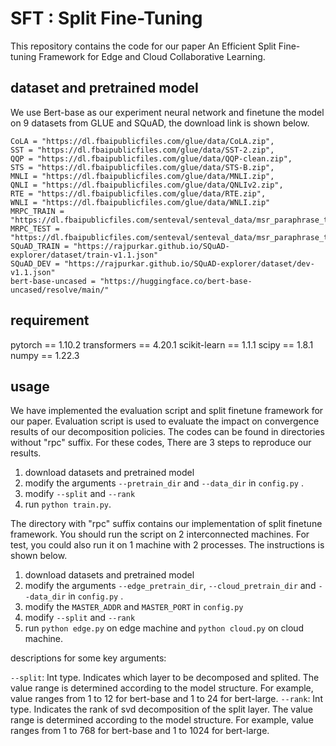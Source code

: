 # SFT : Split Fine-Tuning
This repository contains the code for our paper An Efficient Split Fine-tuning Framework for Edge and Cloud Collaborative Learning. 

## dataset and pretrained model
We use Bert-base as our experiment neural network and finetune the model on 9 datasets from GLUE and SQuAD, the download link is shown below.
```
CoLA = "https://dl.fbaipublicfiles.com/glue/data/CoLA.zip",
SST = "https://dl.fbaipublicfiles.com/glue/data/SST-2.zip",
QQP = "https://dl.fbaipublicfiles.com/glue/data/QQP-clean.zip",
STS = "https://dl.fbaipublicfiles.com/glue/data/STS-B.zip",
MNLI = "https://dl.fbaipublicfiles.com/glue/data/MNLI.zip",
QNLI = "https://dl.fbaipublicfiles.com/glue/data/QNLIv2.zip",
RTE = "https://dl.fbaipublicfiles.com/glue/data/RTE.zip",
WNLI = "https://dl.fbaipublicfiles.com/glue/data/WNLI.zip"
MRPC_TRAIN = "https://dl.fbaipublicfiles.com/senteval/senteval_data/msr_paraphrase_train.txt"
MRPC_TEST = "https://dl.fbaipublicfiles.com/senteval/senteval_data/msr_paraphrase_test.txt"
SQuAD_TRAIN = "https://rajpurkar.github.io/SQuAD-explorer/dataset/train-v1.1.json"
SQuAD_DEV = "https://rajpurkar.github.io/SQuAD-explorer/dataset/dev-v1.1.json"
bert-base-uncased = "https://huggingface.co/bert-base-uncased/resolve/main/"
```

## requirement
pytorch == 1.10.2
transformers == 4.20.1
scikit-learn == 1.1.1
scipy == 1.8.1
numpy == 1.22.3

## usage

We have implemented the evaluation script and split finetune framework for our paper. Evaluation script is used to evaluate the impact on convergence results of our decomposition policies. The codes can be found in directories without "rpc" suffix. For these codes, There are 3 steps to reproduce our results.

1. download datasets and pretrained model
2. modify the arguments `--pretrain_dir` and `--data_dir` in `config.py` .
3. modify `--split` and `--rank`
4. run `python train.py`.

The directory with "rpc" suffix contains our implementation of split finetune framework. You should run the script on 2 interconnected machines. For test, you could also run it on 1 machine with 2 processes. The instructions is shown below.

1. download datasets and pretrained model
2. modify the arguments `--edge_pretrain_dir`, `--cloud_pretrain_dir` and `--data_dir` in `config.py` .
3. modify the `MASTER_ADDR` and `MASTER_PORT` in `config.py`
4. modify `--split` and `--rank`
3. run `python edge.py` on edge machine and `python cloud.py` on cloud machine.



descriptions for some key arguments:

`--split`: Int type. Indicates which layer to be decomposed and splited. The value range is determined according to the model structure. For example, value ranges from 1 to 12 for bert-base and 1 to 24 for bert-large.
`--rank`: Int type. Indicates the rank of svd decomposition of the split layer. The value range is determined according to the model structure. For example, value ranges from 1 to 768 for bert-base and 1 to 1024 for bert-large.